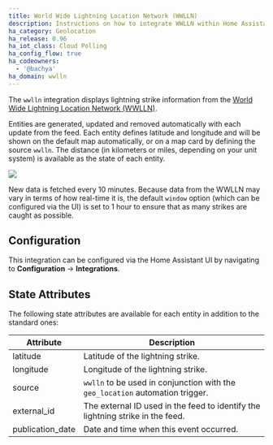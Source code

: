 ```yaml
---
title: World Wide Lightning Location Network (WWLLN)
description: Instructions on how to integrate WWLLN within Home Assistant.
ha_category: Geolocation
ha_release: 0.96
ha_iot_class: Cloud Polling
ha_config_flow: true
ha_codeowners:
  - '@bachya'
ha_domain: wwlln
---
```


The `wwlln` integration displays lightning strike information from the
[World Wide Lightning Location Network (WWLLN)](https://wwlln.net/).

Entities are generated, updated and removed automatically with each update
from the feed. Each entity defines latitude and longitude and will be shown
on the default map automatically, or on a map card by defining the source
`wwlln`. The distance (in kilometers or miles, depending on your unit system)
is available as the state of each entity.

<p class='img'>
  <img src='{{site_root}}/images/screenshots/wwlln-feed-map.png' />
</p>

New data is fetched every 10 minutes. Because data from the WWLLN may vary in terms
of how real-time it is, the default `window` option (which can be configured via the UI)
is set to 1 hour to ensure that as many strikes are caught as possible.

## Configuration

This integration can be configured via the Home Assistant UI by navigating to
**Configuration** -> **Integrations**. 

## State Attributes

The following state attributes are available for each entity in addition to
the standard ones:

| Attribute        | Description                                                                    |
| ---------------- | ------------------------------------------------------------------------------ |
| latitude         | Latitude of the lightning strike.                                              |
| longitude        | Longitude of the lightning strike.                                             |
| source           | `wwlln` to be used in conjunction with the `geo_location` automation trigger.      |
| external_id      | The external ID used in the feed to identify the lightning strike in the feed. |
| publication_date | Date and time when this event occurred.                                        |
